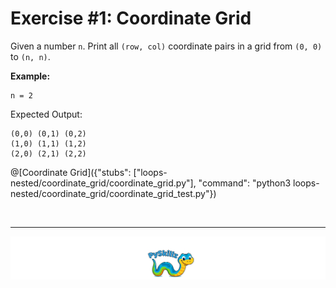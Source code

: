 # Exercise #1: Coordinate Grid

Given a number `n`. Print all `(row, col)` coordinate pairs in a grid from `(0, 0)` to `(n, n)`.

__Example:__

```
n = 2
```

Expected Output:

```
(0,0) (0,1) (0,2)
(1,0) (1,1) (1,2)
(2,0) (2,1) (2,2)
```

@[Coordinate Grid]({"stubs": ["loops-nested/coordinate_grid/coordinate_grid.py"], "command": "python3 loops-nested/coordinate_grid/coordinate_grid_test.py"})

<BR>

************

[![Skillz Catalog](../../graphics/PySkillzFooter.png)](skillz-catalog)
